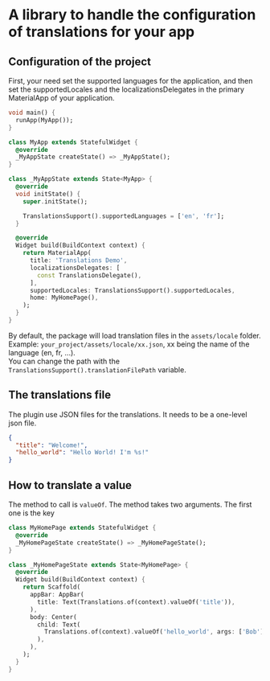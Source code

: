 # A library to handle the configuration of translations for your app

## Configuration of the project

First, your need set the supported languages for the application, and then set the supportedLocales and the localizationsDelegates in the primary MaterialApp of your application.

```dart
void main() {
  runApp(MyApp());
}

class MyApp extends StatefulWidget {
  @override
  _MyAppState createState() => _MyAppState();
}

class _MyAppState extends State<MyApp> {
  @override
  void initState() {
    super.initState();

    TranslationsSupport().supportedLanguages = ['en', 'fr'];
  }

  @override
  Widget build(BuildContext context) {
    return MaterialApp(
      title: 'Translations Demo',
      localizationsDelegates: [
        const TranslationsDelegate(),
      ],
      supportedLocales: TranslationsSupport().supportedLocales,
      home: MyHomePage(),
    );
  }
}
```

By default, the package will load translation files in the `assets/locale` folder.
<br>
Example: `your_project/assets/locale/xx.json`, xx being the name of the language (en, fr, ...).
<br>
You can change the path with the `TranslationsSupport().translationFilePath` variable.

## The translations file

The plugin use JSON files for the translations. It needs to be a one-level json file.

```json
{
  "title": "Welcome!",
  "hello_world": "Hello World! I'm %s!"
}
```

## How to translate a value
The method to call is `valueOf`. The method takes two arguments. The first one is the key

```dart
class MyHomePage extends StatefulWidget {
  @override
  _MyHomePageState createState() => _MyHomePageState();
}

class _MyHomePageState extends State<MyHomePage> {
  @override
  Widget build(BuildContext context) {
    return Scaffold(
      appBar: AppBar(
        title: Text(Translations.of(context).valueOf('title')),
      ),
      body: Center(
        child: Text(
          Translations.of(context).valueOf('hello_world', args: ['Bob']),
        ),
      ),
    );
  }
}
```